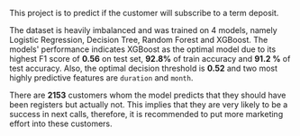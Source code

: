 This project is to predict if the customer will subscribe to a term deposit.

The dataset is heavily imbalanced and was trained on 4 models, namely Logistic Regression, Decision Tree, Random Forest and XGBoost. The models' performance indicates XGBoost as the optimal model due to its highest F1 score of **0.56** on test set, **92.8%** of train accuracy and **91.2 %** of test accuracy. Also, the optimal decision threshold is **0.52** and two most highly predictive features are `duration` and `month`.

There are **2153** customers whom the model predicts that they should have been registers but actually not. This implies that they are very likely to be a success in next calls, therefore, it is recommended to put more marketing effort into these customers.
